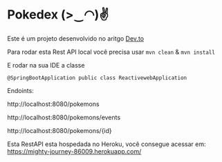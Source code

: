 # Pokedex (>‿◠)✌

Este é um projeto desenvolvido no aritgo [Dev.to](https://dev.to/womakerscode/criando-seu-pokedex-com-spring-webflux-mongodb-deploy-no-heroku-21f5)

Para rodar esta Rest API local você precisa usar
` mvn clean ` & ` mvn install `

E rodar na sua IDE a classe 

` @SpringBootApplication
public class ReactivewebApplication `

Endoints:

http://localhost:8080/pokemons

http://localhost:8080/pokemons/events

http://localhost:8080/pokemons/{id}

Esta RestAPI esta hospedada no Heroku, você consegue acessar em: https://mighty-journey-86009.herokuapp.com/
